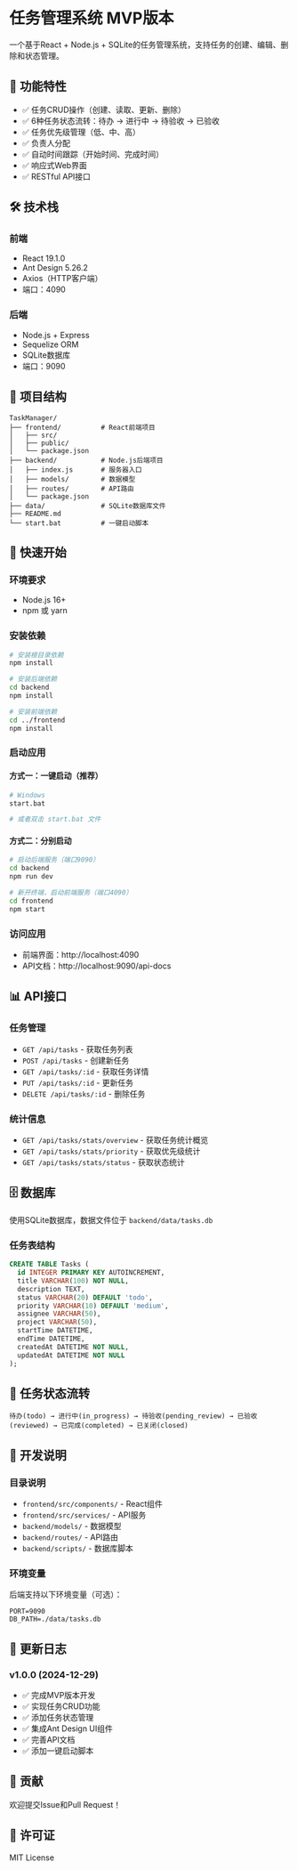 # 任务管理系统 MVP版本

一个基于React + Node.js + SQLite的任务管理系统，支持任务的创建、编辑、删除和状态管理。

## 🚀 功能特性

- ✅ 任务CRUD操作（创建、读取、更新、删除）
- ✅ 6种任务状态流转：待办 → 进行中 → 待验收 → 已验收
- ✅ 任务优先级管理（低、中、高）
- ✅ 负责人分配
- ✅ 自动时间跟踪（开始时间、完成时间）
- ✅ 响应式Web界面
- ✅ RESTful API接口

## 🛠️ 技术栈

### 前端
- React 19.1.0
- Ant Design 5.26.2
- Axios（HTTP客户端）
- 端口：4090

### 后端
- Node.js + Express
- Sequelize ORM
- SQLite数据库
- 端口：9090

## 📁 项目结构

```
TaskManager/
├── frontend/          # React前端项目
│   ├── src/
│   ├── public/
│   └── package.json
├── backend/           # Node.js后端项目
│   ├── index.js       # 服务器入口
│   ├── models/        # 数据模型
│   ├── routes/        # API路由
│   └── package.json
├── data/              # SQLite数据库文件
├── README.md
└── start.bat          # 一键启动脚本
```

## 🚀 快速开始

### 环境要求
- Node.js 16+
- npm 或 yarn

### 安装依赖

```bash
# 安装根目录依赖
npm install

# 安装后端依赖
cd backend
npm install

# 安装前端依赖
cd ../frontend
npm install
```

### 启动应用

#### 方式一：一键启动（推荐）
```bash
# Windows
start.bat

# 或者双击 start.bat 文件
```

#### 方式二：分别启动
```bash
# 启动后端服务（端口9090）
cd backend
npm run dev

# 新开终端，启动前端服务（端口4090）
cd frontend
npm start
```

### 访问应用
- 前端界面：http://localhost:4090
- API文档：http://localhost:9090/api-docs

## 📊 API接口

### 任务管理
- `GET /api/tasks` - 获取任务列表
- `POST /api/tasks` - 创建新任务
- `GET /api/tasks/:id` - 获取任务详情
- `PUT /api/tasks/:id` - 更新任务
- `DELETE /api/tasks/:id` - 删除任务

### 统计信息
- `GET /api/tasks/stats/overview` - 获取任务统计概览
- `GET /api/tasks/stats/priority` - 获取优先级统计
- `GET /api/tasks/stats/status` - 获取状态统计

## 🗄️ 数据库

使用SQLite数据库，数据文件位于 `backend/data/tasks.db`

### 任务表结构
```sql
CREATE TABLE Tasks (
  id INTEGER PRIMARY KEY AUTOINCREMENT,
  title VARCHAR(100) NOT NULL,
  description TEXT,
  status VARCHAR(20) DEFAULT 'todo',
  priority VARCHAR(10) DEFAULT 'medium',
  assignee VARCHAR(50),
  project VARCHAR(50),
  startTime DATETIME,
  endTime DATETIME,
  createdAt DATETIME NOT NULL,
  updatedAt DATETIME NOT NULL
);
```

## 🎯 任务状态流转

```
待办(todo) → 进行中(in_progress) → 待验收(pending_review) → 已验收(reviewed) → 已完成(completed) → 已关闭(closed)
```

## 🔧 开发说明

### 目录说明
- `frontend/src/components/` - React组件
- `frontend/src/services/` - API服务
- `backend/models/` - 数据模型
- `backend/routes/` - API路由
- `backend/scripts/` - 数据库脚本

### 环境变量
后端支持以下环境变量（可选）：
```
PORT=9090
DB_PATH=./data/tasks.db
```

## 📝 更新日志

### v1.0.0 (2024-12-29)
- ✅ 完成MVP版本开发
- ✅ 实现任务CRUD功能
- ✅ 添加任务状态管理
- ✅ 集成Ant Design UI组件
- ✅ 完善API文档
- ✅ 添加一键启动脚本

## 🤝 贡献

欢迎提交Issue和Pull Request！

## 📄 许可证

MIT License
